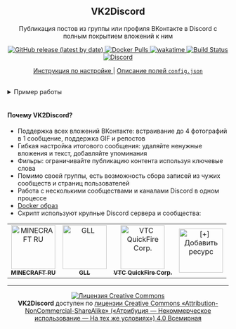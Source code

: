 <h2 align="center">
    VK2Discord
</h2>
<p align="center">
    Публикация постов из группы или профиля ВКонтакте в Discord с полным покрытием вложений к ним
</p>
<p align="center">
    <a href="https://github.com/MrZillaGold/VK2Discord/releases/latest">
        <img alt="GitHub release (latest by date)" src="https://img.shields.io/github/v/release/MrZillaGold/VK2Discord?label=%D0%9F%D0%BE%D1%81%D0%BB%D0%B5%D0%B4%D0%BD%D1%8F%D1%8F%20%D0%B2%D0%B5%D1%80%D1%81%D0%B8%D1%8F&logo=github">
    </a>
    <a href="https://hub.docker.com/r/mrzillagold/vk2discord">
        <img alt="Docker Pulls" src="https://img.shields.io/docker/pulls/mrzillagold/vk2discord?label=%D0%97%D0%B0%D0%B3%D1%80%D1%83%D0%B7%D0%BA%D0%B8%20Docker&logo=docker">
    </a>
    <a href="https://wakatime.com/badge/github/MrZillaGold/VK2Discord">
        <img alt="wakatime" src="https://wakatime.com/badge/github/MrZillaGold/VK2Discord.svg">
    </a>
    <a href="https://github.com/MrZillaGold/VK2Discord/actions/workflows/ci.yml">
        <img alt="Build Status" src="https://github.com/MrZillaGold/VK2Discord/actions/workflows/ci.yml/badge.svg">
    </a>
    <a href="https://discord.gg/tavKS3WSFE">
        <img src="https://img.shields.io/discord/714407016604369008.svg?label=&logo=discord&logoColor=ffffff&color=5865F2&labelColor=5865F2" alt="Discord">
    </a>
</p>
<p align="center">
  <a href="https://github.com/MrZillaGold/VK2Discord/wiki/%D0%98%D0%BD%D1%81%D1%82%D1%80%D1%83%D0%BA%D1%86%D0%B8%D1%8F">
    Инструкция по настройке
  </a>
  |
  <a href="https://github.com/MrZillaGold/VK2Discord/blob/master/CONFIG_FIELDS.md">
    Описание полей <code>config.json</code>
  </a>
</p>
<br>
<details>
  <summary>Пример работы</summary>
  <p align="center">
    <img src="https://repository-images.githubusercontent.com/192033596/86f73000-29b8-11eb-836d-40feada70107">
  </p>
</details>
<br>

#### Почему VK2Discord?

* Поддержка всех вложений ВКонтакте: встраивание до 4 фотографий в 1 сообщение, поддержка GIF и репостов
* Гибкая настройка итогового сообщения: удаляйте ненужные вложения и текст, добавляйте упоминания
* Фильры: ограничивайте публикацию контента используя ключевые слова
* Помимо своей группы, есть возможность сбора записей из чужих сообществ и страниц пользователей
* Работа с несколькими сообществами и каналами Discord в одном процессе
* [Docker образ](https://hub.docker.com/r/mrzillagold/vk2discord)
* Скрипт используют крупные Discord сервера и сообщества:
<table>
  <tr>
    <td align="center">
      <a href="https://discord.gg/tAca6dX">
        <img src="https://i.imgur.com/ExjWQCI.png" height="100" width="100" alt="MINECRAFT RU"/>
        <br/>
        <sub><b>MINECRAFT RU</b></sub>
      </a>
    </td>
    <td align="center">
      <a href="https://vk.com/globalloot">
        <img src="https://i.imgur.com/m1EF3pN.jpg" height="100" width="100" alt="GLL"/>
        <br/>
        <sub><b>GLL</b></sub>
      </a>
    </td>
    <td align="center">
      <a href="https://discord.gg/MfKUp4F">
        <img src="https://i.imgur.com/FuI3ONC.jpg" height="100" width="100" alt="VTC QuickFire Corp."/>
        <br/>
        <sub><b>VTC QuickFire Corp.</b></sub>
      </a>
    </td>
    <td align="center">
      <a href="https://github.com/MrZillaGold/VK2Discord/discussions/231">
        <img src="https://cdn.discordapp.com/attachments/716035408877846528/864607469316997150/add.png" height="100" width="100" alt="[+] Добавить ресурс"/>
      </a>
    </td>
    </tr>
</table>

***

<p align="center">
  <a rel="license" href="http://creativecommons.org/licenses/by-nc-sa/4.0/">
    <img alt="Лицензия Creative Commons" style="border-width:0" src="https://i.creativecommons.org/l/by-nc-sa/4.0/88x31.png"/>
  </a>
  <br/>
  <b>VK2Discord</b> доступен по 
  <a rel="license" href="http://creativecommons.org/licenses/by-nc-sa/4.0/">
    лицензии Creative Commons «Attribution-NonCommercial-ShareAlike» («Атрибуция —  Некоммерческое использование — На тех же условиях») 4.0 Всемирная
  </a>
</p>
